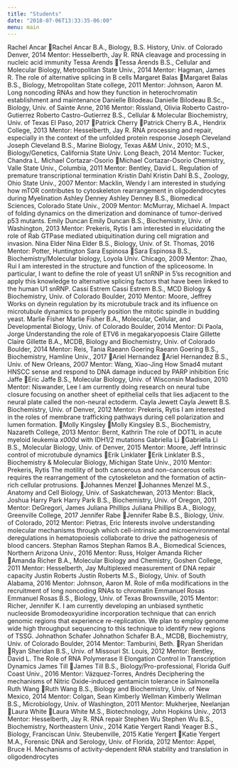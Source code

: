 ```yaml
---
title: "Students"
date: "2018-07-06T13:33:35-06:00"
menu: main
---
```


Rachel Ancar 
Rachel Ancar
B.A., Biology, B.S. History, Univ. of Colorado Denver, 2014
Mentor: Hesselberth, Jay R.
RNA cleavage and processing in nucleic acid immunity
Tessa Arends 
Tessa Arends
B.S., Cellular and Molecular Biology, Metropolitan State Univ., 2014
Mentor: Hagman, James R.
The role of alternative splicing in B cells
Margaret Balas 
Margaret Balas
B.S., Biology, Metropolitan State college, 2011
Mentor: Johnson, Aaron M.
Long noncoding RNAs and how they function in heterochromatin establishment and maintenance
Danielle Bilodeau 
Danielle Bilodeau
B.Sc., Biology, Univ. of Sainte Anne, 2016
Mentor: Rissland, Olivia
Roberto Castro-Gutierrez 
Roberto Castro-Gutierrez
B.S., Cellular & Molecular Biochemistry, Univ. of Texas El Paso, 2017
Patrick Cherry 
Patrick Cherry
B.A., Hendrix College, 2013
Mentor: Hesselberth, Jay R.
RNA processing and repair, especially in the context of the unfolded protein response
Joseph Cleveland 
Joseph Cleveland
B.S., Marine Biology, Texas A&M Univ., 2010; M.S., Biology/Genetics, California State Univ. Long Beach, 2014
Mentor: Tucker, Chandra L.
Michael Cortazar-Osorio 
Michael Cortazar-Osorio
Chemistry, Valle State Univ., Columbia, 2011
Mentor: Bentley, David L.
Regulation of premature transcriptional termination
Kristin Dahl 
Kristin Dahl
B.S., Zoology, Ohio State Univ., 2007
Mentor: Macklin, Wendy
I am interested in studying how mTOR contributes to cytoskeleton rearrangement in oligodendrocytes during Myelination
Ashley Denney 
Ashley Denney
B.S., Biomedical Sciences, Colorado State Univ., 2009
Mentor: McMurray, Michael A.
Impact of folding dynamics on the dimerization and dominance of tumor-derived p53 mutants.
Emily Duncan 
Emily Duncan
B.S., Biochemistry, Univ. of Washington, 2013
Mentor: Prekeris, Rytis
I am interested in elucidating the role of Rab GTPase mediated ubiquitination during cell migration and invasion.
Nina Elder 
Nina Elder
B.S., Biology, Univ. of St. Thomas, 2016
Mentor: Potter, Huntington
Sara Espinosa 
Sara Espinosa
B.S., Biochemistry/Molecular biology, Loyola Univ. Chicago, 2009
Mentor: Zhao, Rui
I am interested in the structure and function of the spliceosome. In particular, I want to define the role of yeast U1 snRNP in 5’ss recognition and apply this knowledge to alternative splicing factors that have been linked to the human U1 snRNP.
Cassi Estrem 
Cassi Estrem
B.S., MCD Biology & Biochemistry, Univ. of Colorado Boulder, 2010
Mentor: Moore, Jeffrey
Works on dynein regulation by its microtubule track and its influence on microtubule dynamics to properly position the mitotic spindle in budding yeast.
Marlie Fisher 
Marlie Fisher
B.A., Molecular, Cellular, and Developmental Biology, Univ. of Colorado Boulder, 2014
Mentor: Di Paola, Jorge
Understanding the role of ETV6 in megakaryopoesis
Claire Gillette 
Claire Gillette
B.A., MCDB, Biology and Biochemistry, Univ. of Colorado Boulder, 2014
Mentor: Reis, Tania
Raeann Goering 
Raeann Goering
B.S., Biochemistry, Hamline Univ., 2017
Ariel Hernandez 
Ariel Hernandez
B.S., Univ. of New Orleans, 2007
Mentor: Wang, Xiao-Jing
How Smad4 mutant HNSCC sense and respond to DNA damage induced by PARP inhibition
Eric Jaffe 
Eric Jaffe
B.S., Molecular Biology, Univ. of Wisconsin Madison, 2010
Mentor: Niswander, Lee
I am currently doing research on neural tube closure focusing on another sheet of epithelial cells that lies adjacent to the neural plate called the non-neural ectoderm.
Cayla Jewett 
Cayla Jewett
B.S. Biochemistry, Univ. of Denver, 2012
Mentor: Prekeris, Rytis
I am interested in the roles of membrane trafficking pathways during cell polarization and lumen formation.
Molly Kingsley 
Molly Kingsley
B.S., Biochemistry, Nazareth College, 2013
Mentor: Bernt, Kathrin
The role of DOT1L in acute myeloid leukemia _x000d_ with IDH1/2 mutations
Gabriella Li 
Gabriella Li
B.S., Molecular Biology, Univ. of Denver, 2015
Mentor: Moore, Jeff
Intrinsic control of microtubule dynamics
Erik Linklater 
Erik Linklater
B.S., Biochemistry & Molecular Biology, Michigan State Univ., 2010
Mentor: Prekeris, Rytis
The motility of both cancerous and non-cancerous cells requires the rearrangement of the cytoskeleton and the formation of actin-rich cellular protrusions.
Johannes Menzel 
Johannes Menzel
M.S., Anatomy and Cell Biology, Univ. of Saskatchewan, 2013
Mentor: Black, Joshua
Harry Park 
Harry Park
B.S., Biochemistry, Univ. of Oregon, 2011
Mentor: DeGregori, James
Juliana Phillips 
Juliana Phillips
B.A., Biology, Greenville College, 2017
Jennifer Rabe 
Jennifer Rabe
B.S., Biology, Univ. of Colorado, 2012
Mentor: Pietras, Eric
Interests involve understanding molecular mechanisms through which cell-intrinsic and microenvironmental deregulations in hematopoiesis collaborate to drive the pathogenesis of blood cancers.
Stephan Ramos 
Stephan Ramos
B.A., Biomedical Sciences, Northern Arizona Univ., 2016
Mentor: Russ, Holger
Amanda Richer 
Amanda Richer
B.A., Molecular Biology and Chemistry, Goshen College, 2011
Mentor: Hesselberth, Jay
Multiplexed measurement of DNA repair capacity
Justin Roberts 
Justin Roberts
M.S., Biology, Univ. of South Alabama, 2016
Mentor: Johnson, Aaron M.
Role of m6a modifications in the recruitment of long noncoding RNAs to chromatin
Emmanuel Rosas 
Emmanuel Rosas
B.S., Biology, Univ. of Texas Brownsville, 2015
Mentor: Richer, Jennifer K.
I am currently developing an unbiased synthetic nucleoside Bromodeoxyuridine incorporation technique that can enrich genomic regions that experience re-replication. We plan to employ genome wide high throughput sequencing to this technique to identify new regions of TSSG.
Johnathon Schafer 
Johnathon Schafer
B.A., MCDB, Biochemistry, Univ. of Colorado Boulder, 2014
Mentor: Tamburini, Beth.
Ryan Sheridan 
Ryan Sheridan
B.S., Univ. of Missouri St. Louis, 2012
Mentor: Bentley, David L.
The Role of RNA Polymerase II Elongation Control in Transcription Dynamics
James Till 
James Till
B.S., Biology/Pro-professional, Florida Gulf Coast Univ., 2016
Mentor: Vázquez-Torres, Andrés
Deciphering the mechanisms of Nitric Oxide-induced gentamicin tolerance in Salmonella
Ruth Wang 
Ruth Wang
B.S., Biology and Biochemistry, Univ. of New Mexico, 2014
Mentor: Colgan, Sean
Kimberly Wellman 
Kimberly Wellman
B.S., Microbiology, Univ. of Washington, 2011
Mentor: Mukherjee, Neelanjan
Laura White 
Laura White
M.S., Biotechnology, John Hopkins Univ., 2013
Mentor: Hesselberth, Jay R.
RNA repair
Stephen Wu 
Stephen Wu
B.S., Biochemistry, Northeastern Univ., 2014
Katie Yergert 
Randi Yeager
B.S., Biology, Franciscan Univ. Steubenville, 2015
Katie Yergert 
Katie Yergert
M.A., Forensic DNA and Serology, Univ. of Florida, 2012
Mentor: Appel, Bruce H.
Mechanisms of activity-dependent RNA stability and translation in oligodendrocytes